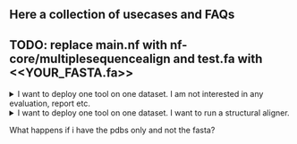 ## Here a collection of usecases and FAQs

## TODO: replace main.nf with nf-core/multiplesequencealign and test.fa with <<YOUR_FASTA.fa>>

<details>
  <summary> I want to deploy one tool on one dataset. I am not interested in any evaluation, report etc. </summary>

    You should use the easy_deploy profile!

    Running FAMSA (with arguments -refine_mode on) using the guidetree built using CLUSTALO.

    nextflow run main.nf \
    -profile easy_deploy,docker \
    --seqs test.fa \
    --aligner FAMSA \
    --args_aligner "-refine_mode on" \
    --tree CLUSTALO \
    --outdir results 

    You can leave the --tree and --args_aligner and --args_tree empty (just do not use the flags). Default values will be used.

    Change the profile from docker to singularity or your preferred choice!

</details>


<details>
  <summary> I want to deploy one tool on one dataset. I want to run a structural aligner. </summary>

    Running FAMSA (with arguments -refine_mode on) using the guidetree built using CLUSTALO.

    nextflow run main.nf \
    -profile easy_deploy,docker \
    --seqs test.fa \
    --aligner FAMSA \
    --args_aligner "-refine_mode on" \
    --tree CLUSTALO \
    --outdir results 

    You can leave the --tree and --args_aligner and --args_tree empty (just do not use the flags). Default values will be used.

</details>


What happens if i have the pdbs only and not the fasta? 